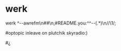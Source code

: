# werk
werk ^--awrefm\n##\n;#README.you:^^\-\-\(.*\)\n//\1/;

#optopic inleave on plutchik skyradio:)

#¿
